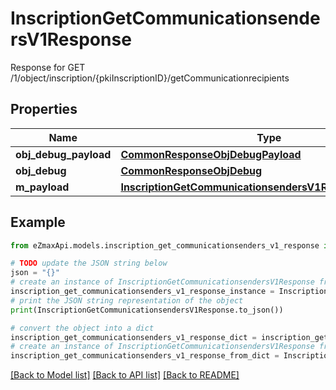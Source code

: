 # InscriptionGetCommunicationsendersV1Response

Response for GET /1/object/inscription/{pkiInscriptionID}/getCommunicationrecipients

## Properties

Name | Type | Description | Notes
------------ | ------------- | ------------- | -------------
**obj_debug_payload** | [**CommonResponseObjDebugPayload**](CommonResponseObjDebugPayload.md) |  | 
**obj_debug** | [**CommonResponseObjDebug**](CommonResponseObjDebug.md) |  | [optional] 
**m_payload** | [**InscriptionGetCommunicationsendersV1ResponseMPayload**](InscriptionGetCommunicationsendersV1ResponseMPayload.md) |  | 

## Example

```python
from eZmaxApi.models.inscription_get_communicationsenders_v1_response import InscriptionGetCommunicationsendersV1Response

# TODO update the JSON string below
json = "{}"
# create an instance of InscriptionGetCommunicationsendersV1Response from a JSON string
inscription_get_communicationsenders_v1_response_instance = InscriptionGetCommunicationsendersV1Response.from_json(json)
# print the JSON string representation of the object
print(InscriptionGetCommunicationsendersV1Response.to_json())

# convert the object into a dict
inscription_get_communicationsenders_v1_response_dict = inscription_get_communicationsenders_v1_response_instance.to_dict()
# create an instance of InscriptionGetCommunicationsendersV1Response from a dict
inscription_get_communicationsenders_v1_response_from_dict = InscriptionGetCommunicationsendersV1Response.from_dict(inscription_get_communicationsenders_v1_response_dict)
```
[[Back to Model list]](../README.md#documentation-for-models) [[Back to API list]](../README.md#documentation-for-api-endpoints) [[Back to README]](../README.md)


